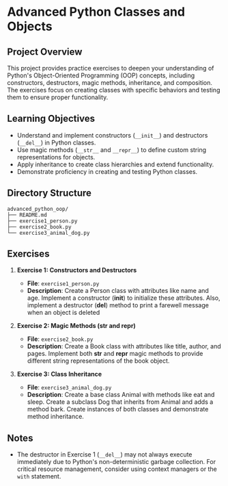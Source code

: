 # Advanced Python Classes and Objects

## Project Overview
This project provides practice exercises to deepen your understanding of Python's Object-Oriented Programming (OOP) concepts, including constructors, destructors, magic methods, inheritance, and composition. The exercises focus on creating classes with specific behaviors and testing them to ensure proper functionality.

## Learning Objectives
- Understand and implement constructors (`__init__`) and destructors (`__del__`) in Python classes.
- Use magic methods (`__str__` and `__repr__`) to define custom string representations for objects.
- Apply inheritance to create class hierarchies and extend functionality.
- Demonstrate proficiency in creating and testing Python classes.

## Directory Structure
```
advanced_python_oop/
├── README.md
├── exercise1_person.py
├── exercise2_book.py
└── exercise3_animal_dog.py
```

## Exercises
1. **Exercise 1: Constructors and Destructors**
   - **File**: `exercise1_person.py`
   - **Description**: Create a Person class with attributes like name and age. Implement a constructor (__init__) to initialize these attributes. Also, implement a destructor (__del__) method to print a farewell message when an object is deleted

2. **Exercise 2: Magic Methods (str and repr)**
   - **File**: `exercise2_book.py`
   - **Description**: Create a Book class with attributes like title, author, and pages. Implement both __str__ and __repr__ magic methods to provide different string representations of the book object.

3. **Exercise 3: Class Inheritance**
   - **File**: `exercise3_animal_dog.py`
   - **Description**: Create a base class Animal with methods like eat and sleep. Create a subclass Dog that inherits from Animal and adds a method bark. Create instances of both classes and demonstrate method inheritance.


## Notes
- The destructor in Exercise 1 (`__del__`) may not always execute immediately due to Python's non-deterministic garbage collection. For critical resource management, consider using context managers or the `with` statement.
